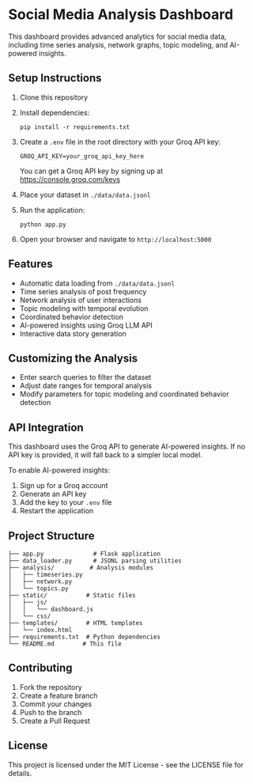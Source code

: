 # Social Media Analysis Dashboard

This dashboard provides advanced analytics for social media data, including time series analysis, network graphs, topic modeling, and AI-powered insights.

## Setup Instructions

1. Clone this repository
2. Install dependencies:
   ```
   pip install -r requirements.txt
   ```
3. Create a `.env` file in the root directory with your Groq API key:
   ```
   GROQ_API_KEY=your_groq_api_key_here
   ```
   You can get a Groq API key by signing up at https://console.groq.com/keys

4. Place your dataset in `./data/data.jsonl`

5. Run the application:
   ```
   python app.py
   ```

6. Open your browser and navigate to `http://localhost:5000`

## Features

- Automatic data loading from `./data/data.jsonl`
- Time series analysis of post frequency
- Network analysis of user interactions
- Topic modeling with temporal evolution
- Coordinated behavior detection
- AI-powered insights using Groq LLM API
- Interactive data story generation

## Customizing the Analysis

- Enter search queries to filter the dataset
- Adjust date ranges for temporal analysis
- Modify parameters for topic modeling and coordinated behavior detection

## API Integration

This dashboard uses the Groq API to generate AI-powered insights. If no API key is provided, it will fall back to a simpler local model.

To enable AI-powered insights:
1. Sign up for a Groq account
2. Generate an API key
3. Add the key to your `.env` file
4. Restart the application

## Project Structure

```
├── app.py              # Flask application
├── data_loader.py      # JSONL parsing utilities
├── analysis/          # Analysis modules
│   ├── timeseries.py
│   ├── network.py
│   └── topics.py
├── static/           # Static files
│   ├── js/
│   │   └── dashboard.js
│   └── css/
├── templates/        # HTML templates
│   └── index.html
├── requirements.txt  # Python dependencies
└── README.md        # This file
```

## Contributing

1. Fork the repository
2. Create a feature branch
3. Commit your changes
4. Push to the branch
5. Create a Pull Request

## License

This project is licensed under the MIT License - see the LICENSE file for details.